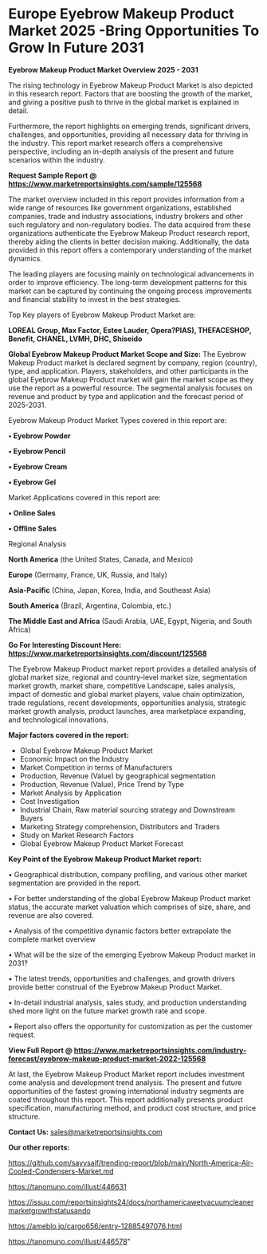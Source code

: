 # Europe Eyebrow Makeup Product Market 2025 -Bring Opportunities To Grow In Future 2031

<Strong> Eyebrow Makeup Product Market Overview 2025 - 2031</strong>

The rising technology in Eyebrow Makeup Product Market is also depicted in this research report. Factors that are boosting the growth of the market, and giving a positive push to thrive in the global market is explained in detail.

Furthermore, the report highlights on emerging trends, significant drivers, challenges, and opportunities, providing all necessary data for thriving in the industry. This report market research offers a comprehensive perspective, including an in-depth analysis of the present and future scenarios within the industry.

<strong>Request Sample Report @ <a href=https://www.marketreportsinsights.com/sample/125568>https://www.marketreportsinsights.com/sample/125568</a></strong>

The market overview included in this report provides information from a wide range of resources like government organizations, established companies, trade and industry associations, industry brokers and other such regulatory and non-regulatory bodies. The data acquired from these organizations authenticate the Eyebrow Makeup Product research report, thereby aiding the clients in better decision making. Additionally, the data provided in this report offers a contemporary understanding of the market dynamics.

The leading players are focusing mainly on technological advancements in order to improve efficiency. The long-term development patterns for this market can be captured by continuing the ongoing process improvements and financial stability to invest in the best strategies.

Top Key players of Eyebrow Makeup Product Market are:

<strong>LOREAL Group, Max Factor, Estee Lauder, Opera?PIAS), THEFACESHOP, Benefit, CHANEL, LVMH, DHC, Shiseido</strong>

<strong><b>Global Eyebrow Makeup Product Market Scope and Size:</b></strong>
The Eyebrow Makeup Product market is declared segment by company, region (country), type, and application. Players, stakeholders, and other participants in the global Eyebrow Makeup Product market will gain the market scope as they use the report as a powerful resource. The segmental analysis focuses on revenue and product by type and application and the forecast period of 2025-2031.

Eyebrow Makeup Product Market Types covered in this report are:

<strong>• Eyebrow Powder

• Eyebrow Pencil

• Eyebrow Cream

• Eyebrow Gel</strong>

Market Applications covered in this report are:

<strong>• Online Sales

• Offline Sales</strong> 

Regional Analysis

<strong>North America</strong> (the United States, Canada, and Mexico)

<strong>Europe</strong> (Germany, France, UK, Russia, and Italy)

<strong>Asia-Pacific</strong> (China, Japan, Korea, India, and Southeast Asia)

<strong>South America</strong> (Brazil, Argentina, Colombia, etc.)

<strong>The Middle East and Africa</strong> (Saudi Arabia, UAE, Egypt, Nigeria, and South Africa)

<strong>Go For Interesting Discount Here: <a href=https://www.marketreportsinsights.com/discount/125568>https://www.marketreportsinsights.com/discount/125568</a></strong>

The Eyebrow Makeup Product market report provides a detailed analysis of global market size, regional and country-level market size, segmentation market growth, market share, competitive Landscape, sales analysis, impact of domestic and global market players, value chain optimization, trade regulations, recent developments, opportunities analysis, strategic market growth analysis, product launches, area marketplace expanding, and technological innovations.

<strong><b>Major factors covered in the report:</b></strong>
<ul>
  <li>Global Eyebrow Makeup Product Market </li>
  <li>Economic Impact on the Industry</li>
  <li>Market Competition in terms of Manufacturers</li>
  <li>Production, Revenue (Value) by geographical segmentation</li>
  <li>Production, Revenue (Value), Price Trend by Type</li>
  <li>Market Analysis by Application</li>
  <li>Cost Investigation</li>
  <li>Industrial Chain, Raw material sourcing strategy and Downstream Buyers</li>
  <li>Marketing Strategy comprehension, Distributors and Traders</li>
  <li>Study on Market Research Factors</li>
  <li>Global Eyebrow Makeup Product Market Forecast</li>
</ul>

<strong><b>Key Point of the Eyebrow Makeup Product Market report:</b></strong>

• Geographical distribution, company profiling, and various other market segmentation are provided in the report.

• For better understanding of the global Eyebrow Makeup Product market status, the accurate market valuation which comprises of size, share, and revenue are also covered.

• Analysis of the competitive dynamic factors better extrapolate the complete market overview

• What will be the size of the emerging Eyebrow Makeup Product market in 2031?

• The latest trends, opportunities and challenges, and growth drivers provide better construal of the Eyebrow Makeup Product Market.

• In-detail industrial analysis, sales study, and production understanding shed more light on the future market growth rate and scope.

• Report also offers the opportunity for customization as per the customer request.

<strong><b>View Full Report @ <a href=https://www.marketreportsinsights.com/industry-forecast/eyebrow-makeup-product-market-2022-125568>https://www.marketreportsinsights.com/industry-forecast/eyebrow-makeup-product-market-2022-125568</a></b></strong>


At last, the Eyebrow Makeup Product Market report includes investment come analysis and development trend analysis. The present and future opportunities of the fastest growing international industry segments are coated throughout this report. This report additionally presents product specification, manufacturing method, and product cost structure, and price structure.

<strong>Contact Us:</strong>
sales@marketreportsinsights.com

<strong>Our other reports:</strong>

<a href=https://github.com/sayysaif/trending-report/blob/main/North-America-Air-Cooled-Condensers-Market.md>https://github.com/sayysaif/trending-report/blob/main/North-America-Air-Cooled-Condensers-Market.md</a>

<a href=https://tanomuno.com/illust/446631>https://tanomuno.com/illust/446631</a>

<a href=https://issuu.com/reportsinsights24/docs/northamericawetvacuumcleanermarketgrowthstatusando>https://issuu.com/reportsinsights24/docs/northamericawetvacuumcleanermarketgrowthstatusando</a>

<a href=https://ameblo.jp/cargo656/entry-12885497076.html>https://ameblo.jp/cargo656/entry-12885497076.html</a>

<a href=https://tanomuno.com/illust/446578>https://tanomuno.com/illust/446578</a>"
